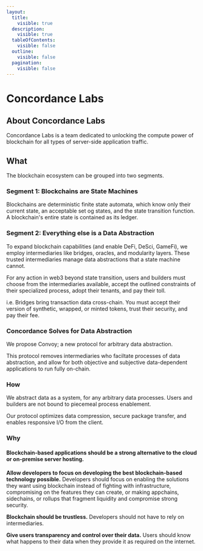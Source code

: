 ```yaml
---
layout:
  title:
    visible: true
  description:
    visible: true
  tableOfContents:
    visible: false
  outline:
    visible: false
  pagination:
    visible: false
---
```


# Concordance Labs

## About Concordance Labs&#x20;

Concordance Labs is a team dedicated to unlocking the compute power of blockchain for all types of server-side application traffic. &#x20;

## What&#x20;

The blockchain ecosystem can be grouped into two segments.&#x20;

### Segment 1: Blockchains are State Machines&#x20;

Blockchains are deterministic finite state automata, which know only their current state, an acceptable set og states, and the state transition function. A blockchain's entire state is contained as its ledger.

### Segment 2: Everything else is a Data Abstraction&#x20;

To expand blockchain capabilities (and enable DeFi, DeSci, GameFi), we employ intermediaries like bridges, oracles, and modularity layers. These trusted intermediaries manage data abstractions that a state machine cannot.&#x20;

For any action in web3 beyond state transition, users and builders must choose from the intermediaries available, accept the outlined constraints of their specialized process, adopt their tenants, and pay their toll.&#x20;

i.e. Bridges bring transaction data cross-chain. You must accept their version of synthetic, wrapped, or minted tokens, trust their security, and pay their fee.&#x20;

### Concordance Solves for Data Abstraction&#x20;

We propose Convoy; a new protocol for arbitrary data abstraction. &#x20;

This protocol removes intermediaries who faciltate processes of data abstraction, and allow for both objective and subjective data-dependent applications to run fully on-chain.&#x20;

### How

We abstract data as a system, for any arbitrary data processes. Users and builders are not bound to piecemeal process enablement.&#x20;

Our protocol optimizes data compression, secure package transfer, and enables responsive I/O from the client.&#x20;

### Why

#### Blockchain-based applications should be a strong alternative to the cloud or on-premise server hosting.&#x20;

**Allow developers to focus on developing the best blockchain-based technology possible.** Developers should focus on enabling the solutions they want using blockchain instead of fighting with infrastructure, compromising on the features they can create, or making appchains, sidechains, or rollups that fragment liquidity and compromise strong security.

**Blockchain should be trustless.** Developers should not have to rely on intermediaries. &#x20;

**Give users transparency and control over their data.** Users should know what happens to their data when they provide it as required on the internet.

